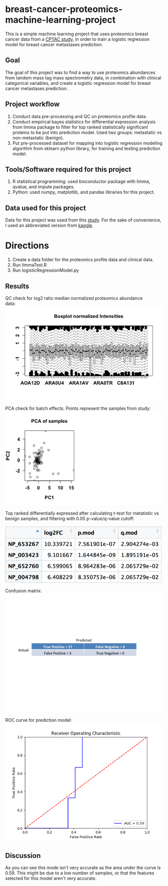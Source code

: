 # breast-cancer-proteomics-machine-learning-project

This is a simple machine learning project that uses proteomics breast cancer data from a [CPTAC study](https://www.nature.com/articles/nature18003), 
in order to train a logistic regression model for breast cancer metastases prediction. 

## Goal
The goal of this project was to find a way to use proteomics abundances from tandem mass tag mass spectrometry data, in combination with
clinical categorical variables, and create a logistic regression model for breast cancer metastases prediction. 

## Project workflow
1. Conduct data pre-processing and QC on proteomics profile data.
2. Conduct empirical bayes statistics for differential expression analysis from limma package to filter for top ranked statistically          significant proteins to be put into prediction model. Used two groups: metastatic vs non-metastatic (benign).
3. Put pre-processed dataset for mapping into logistic regression modeling algorithm from sklearn python library, for training and testing
   prediction model.

## Tools/Software required for this project
1. R statistical programming: used bioconductor package with limma, qvalue, and impute packages. 
2. Python: used numpy, matplotlib, and pandas libraries for this project.

## Data used for this project
Data for this project was used from this [study](https://www.nature.com/articles/nature18003). For the sake of convenience, I used an 
abbreviated version from [kaggle](https://www.kaggle.com/piotrgrabo/breastcancerproteomes).

# Directions
1. Create a data folder for the proteomics profile data and clinical data.
2. Run limmaTest.R
3. Run logisticRegressionModel.py

## Results
QC check for log2 ratio median normalized proteomics abundance data:&nbsp;&nbsp;&nbsp;&nbsp;&nbsp;&nbsp;&nbsp;&nbsp;
![alt text](https://github.com/wongak626/breast-cancer-proteomics-machine-learning-project/blob/master/plots/boxplotNormalizedIntensities.png)

PCA check for batch effects. Points represent the samples from study:&nbsp;&nbsp;&nbsp;&nbsp;&nbsp;&nbsp;&nbsp;&nbsp;
![alt text](https://github.com/wongak626/breast-cancer-proteomics-machine-learning-project/blob/master/plots/PCA.png)

Top ranked differentially expressed after calculating t-test for metatistic vs benign samples, and filtering with 0.05 p-value/q-value cutoff:&nbsp;&nbsp;&nbsp;&nbsp;&nbsp;&nbsp;&nbsp;&nbsp;&nbsp;&nbsp;&nbsp;&nbsp;&nbsp;&nbsp;&nbsp;&nbsp;&nbsp;&nbsp;&nbsp;
&nbsp;&nbsp;&nbsp;&nbsp;&nbsp;&nbsp;&nbsp;&nbsp;&nbsp;&nbsp;&nbsp;&nbsp;&nbsp;&nbsp;&nbsp;&nbsp;&nbsp;&nbsp;&nbsp;&nbsp;
![alt text](https://github.com/wongak626/breast-cancer-proteomics-machine-learning-project/blob/master/Screen%20Shot%202019-04-05%20at%207.10.57%20AM.png)

Confusion matrix:&nbsp;&nbsp;&nbsp;&nbsp;&nbsp;&nbsp;&nbsp;&nbsp;
![alt text](https://github.com/wongak626/breast-cancer-proteomics-machine-learning-project/blob/master/plots/Slide26.jpg)
      
      
ROC curve for prediction model:&nbsp;&nbsp;&nbsp;&nbsp;&nbsp;&nbsp;
![alt text](https://github.com/wongak626/breast-cancer-proteomics-machine-learning-project/blob/master/ROC.png)


## Discussion

As you can see this mode isn't very accurate as the area under the curve is 0.59. This might be due to a low number of samples, or that the features selected for this model aren't very accurate.




